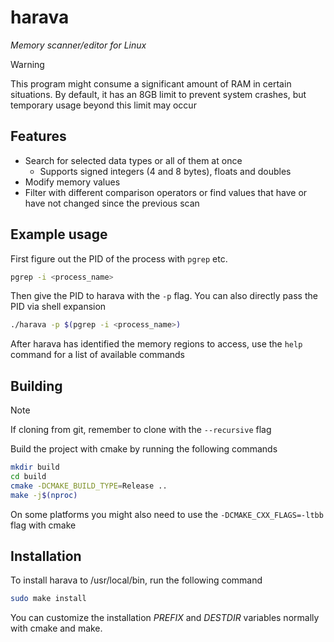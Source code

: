 # harava

*Memory scanner/editor for Linux*

> [!WARNING]
> This program might consume a significant amount of RAM in certain situations. By default, it has an 8GB limit to prevent system crashes, but temporary usage beyond this limit may occur

## Features
- Search for selected data types or all of them at once
    - Supports signed integers (4 and 8 bytes), floats and doubles
- Modify memory values
- Filter with different comparison operators or find values that have or have not changed since the previous scan

## Example usage
First figure out the PID of the process with `pgrep` etc.
```sh
pgrep -i <process_name>
```
Then give the PID to harava with the `-p` flag. You can also directly pass the PID via shell expansion
```sh
./harava -p $(pgrep -i <process_name>)
```
After harava has identified the memory regions to access, use the `help` command for a list of available commands

## Building
> [!NOTE]
> If cloning from git, remember to clone with the `--recursive` flag

Build the project with cmake by running the following commands
```sh
mkdir build
cd build
cmake -DCMAKE_BUILD_TYPE=Release ..
make -j$(nproc)
```
On some platforms you might also need to use the `-DCMAKE_CXX_FLAGS=-ltbb` flag with cmake

## Installation
To install harava to /usr/local/bin, run the following command
```sh
sudo make install
```
You can customize the installation *PREFIX* and *DESTDIR* variables normally with cmake and make.
